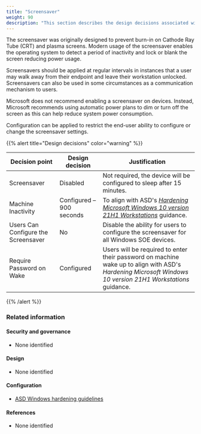 ```yaml
---
title: "Screensaver"
weight: 90
description: "This section describes the design decisions associated with screen savers on Windows 10 and 11 endpoints configured according to guidance in ASD's Blueprint for Secure Cloud."
---
```


The screensaver was originally designed to prevent burn-in on Cathode Ray Tube (CRT) and plasma screens. Modern usage of the screensaver enables the operating system to detect a period of inactivity and lock or blank the screen reducing power usage.

Screensavers should be applied at regular intervals in instances that a user may walk away from their endpoint and leave their workstation unlocked. Screensavers can also be used in some circumstances as a communication mechanism to users.

Microsoft does not recommend enabling a screensaver on devices. Instead, Microsoft recommends using automatic power plans to dim or turn off the screen as this can help reduce system power consumption.

Configuration can be applied to restrict the end-user ability to configure or change the screensaver settings.

{{% alert title="Design decisions" color="warning" %}}

| Decision point                      | Design decision          | Justification                                                                                                                                                                                                                                                                                        |
| ----------------------------------- | ------------------------ | ---------------------------------------------------------------------------------------------------------------------------------------------------------------------------------------------------------------------------------------------------------------------------------------------------- |
| Screensaver                         | Disabled                 | Not required, the device will be configured to sleep after 15 minutes.                                                                                                                                                                                                                               |
| Machine Inactivity                  | Configured – 900 seconds | To align with ASD's [_Hardening Microsoft Windows 10 version 21H1 Workstations_](https://www.cyber.gov.au/resources-business-and-government/maintaining-devices-and-systems/system-hardening-and-administration/system-hardening/hardening-microsoft-windows-10-version-21h1-workstations) guidance. |
| Users Can Configure the Screensaver | No                       | Disable the ability for users to configure the screensaver for all Windows SOE devices.                                                                                                                                                                                                              |
| Require Password on Wake            | Configured               | Users will be required to enter their password on machine wake up to align with ASD's _Hardening Microsoft Windows 10 version 21H1 Workstations_ guidance.                                                                                                                                           |

{{% /alert %}}

### Related information

#### Security and governance

- None identified

#### Design

- None identified

#### Configuration

- [ASD Windows hardening guidelines](/configuration/intune/devices/configuration-policies/asd-windows-hardening-guidelines)

#### References

- None identified
